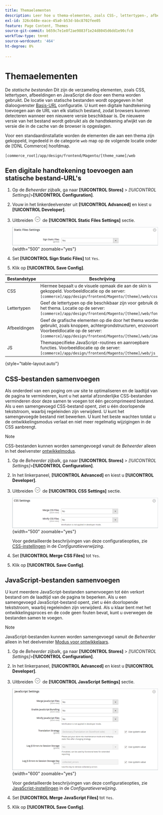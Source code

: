 ```yaml
---
title: Themaelementen
description: Leer hoe u thema-elementen, zoals CSS-, lettertypen-, afbeeldingen- en JavaScript-bestanden, beheert.
exl-id: 326c648e-eace-45a0-b53d-bbc8702fee05
feature: Page Content, Themes
source-git-commit: b659c7e1e8f2ae9883f1e24d8045d6dd1e90cfc0
workflow-type: tm+mt
source-wordcount: '464'
ht-degree: 0%

---
```


# Themaelementen

De _statische bestanden_ Dit zijn de verzameling elementen, zoals CSS, lettertypen, afbeeldingen en JavaScript die door een thema worden gebruikt. De locatie van statische bestanden wordt opgegeven in het dialoogvenster [Basis-URL](../stores-purchase/store-urls.md) configuratie. U kunt een digitale handtekening toevoegen aan de URL van elk statisch bestand, zodat browsers kunnen detecteren wanneer een nieuwere versie beschikbaar is. De nieuwere versie van het bestand wordt gebruikt als de handtekening afwijkt van de versie die in de cache van de browser is opgeslagen.

Voor een standaardinstallatie worden de elementen die aan een thema zijn gekoppeld, ingedeeld in de categorie `web` map op de volgende locatie onder de [!DNL Commerce] hoofdmap.

`[commerce_root]/app/design/frontend/Magento/[theme_name]/web`

## Een digitale handtekening toevoegen aan statische bestand-URL&#39;s

1. Op de _Beheerder_ zijbalk, ga naar **[!UICONTROL Stores]** > _[!UICONTROL Settings]_>**[!UICONTROL Configuration]**.

1. Vouw in het linkerdeelvenster uit **[!UICONTROL Advanced]** en kiest u **[!UICONTROL Developer]**.

1. Uitbreiden ![Expansiekiezer](../assets/icon-display-expand.png) de **[!UICONTROL Static Files Settings]** sectie.

   ![Instellingen Statische bestanden](./assets/developer-static-files-settings.png){width="500" zoomable="yes"}

1. Set **[!UICONTROL Sign Static Files]** tot `Yes`.

1. Klik op **[!UICONTROL Save Config]**.

| Bestandstype | Beschrijving |
|--- |--- |
| CSS | Hiermee bepaalt u de visuele opmaak die aan de skin is gekoppeld. Voorbeeldlocatie op de server: `[commerce]/app/design/frontend/Magento/[theme]/web/css` |
| Lettertypen | Geef de lettertypen op die beschikbaar zijn voor gebruik door het thema. Locatie op de server: `[commerce]/app/design/frontend/Magento/[theme]/web/fonts` |
| Afbeeldingen | Geef de grafische elementen op die door het thema worden gebruikt, zoals knoppen, achtergrondstructuren, enzovoort. Voorbeeldlocatie op de server: `[commerce]/app/design/frontend/Magento/[theme]/web/images` |
| JS | Themaspecifieke JavaScript-routines en aanroepbare functies. Voorbeeldlocatie op de server: `[commerce]/app/design/frontend/Magento/[theme]/web/js` |

{style="table-layout:auto"}

## CSS-bestanden samenvoegen

Als onderdeel van een poging om uw site te optimaliseren en de laadtijd van de pagina te verminderen, kunt u het aantal afzonderlijke CSS-bestanden verminderen door deze samen te voegen tot één gecomprimeerd bestand. Als u een samengevoegd CSS-bestand opent, ziet u één doorlopende tekststroom, waarbij regeleinden zijn verwijderd. U kunt het samengevoegde bestand niet bewerken. U kunt het beste wachten totdat u de ontwikkelingsmodus verlaat en niet meer regelmatig wijzigingen in de CSS aanbrengt.

>[!NOTE]
>
>CSS-bestanden kunnen worden samengevoegd vanuit de _Beheerder_ alleen in het deelvenster [ontwikkelmodus](../systems/developer-tools.md#operation-modes).

1. Op de _Beheerder_ zijbalk, ga naar **[!UICONTROL Stores]** > _[!UICONTROL Settings]_>**[!UICONTROL Configuration]**.

1. In het linkerpaneel, **[!UICONTROL Advanced]** en kiest u **[!UICONTROL Developer]**.

1. Uitbreiden ![Expansiekiezer](../assets/icon-display-expand.png) de **[!UICONTROL CSS Settings]** sectie.

   ![CSS-instellingen](./assets/developer-css-settings.png){width="500" zoomable="yes"}

   Voor gedetailleerde beschrijvingen van deze configuratieopties, zie [CSS-instellingen](../configuration-reference/advanced/developer.md#css-settings) in de _Configuratieverwijzing_.

1. Set **[!UICONTROL Merge CSS Files]** tot `Yes`.

1. Klik op **[!UICONTROL Save Config]**.

## JavaScript-bestanden samenvoegen

U kunt meerdere JavaScript-bestanden samenvoegen tot één verkort bestand om de laadtijd van de pagina te beperken. Als u een samengevoegd JavaScript-bestand opent, ziet u één doorlopende tekststroom, waarbij regeleinden zijn verwijderd. Als u klaar bent met het ontwikkelingsproces en de code geen fouten bevat, kunt u overwegen de bestanden samen te voegen.

>[!NOTE]
>
>JavaScript-bestanden kunnen worden samengevoegd vanuit de _Beheerder_ alleen in het deelvenster [Modus voor ontwikkelaars](../systems/developer-tools.md#operation-modes).

1. Op de _Beheerder_ zijbalk, ga naar **[!UICONTROL Stores]** > _[!UICONTROL Settings]_>**[!UICONTROL Configuration]**.

1. In het linkerpaneel, **[!UICONTROL Advanced]** en kiest u **[!UICONTROL Developer]**.

1. Uitbreiden ![Expansiekiezer](../assets/icon-display-expand.png) de **[!UICONTROL JavaScript Settings]** sectie.

   ![JavaScript-instellingen](./assets/developer-javascript-settings.png){width="600" zoomable="yes"}

   Voor gedetailleerde beschrijvingen van deze configuratieopties, zie [JavaScript-instellingen](../configuration-reference/advanced/developer.md#javascript-settings) in de _Configuratieverwijzing_.

1. Set **[!UICONTROL Merge JavaScript Files]** tot `Yes`.

1. Klik op **[!UICONTROL Save Config]**.
